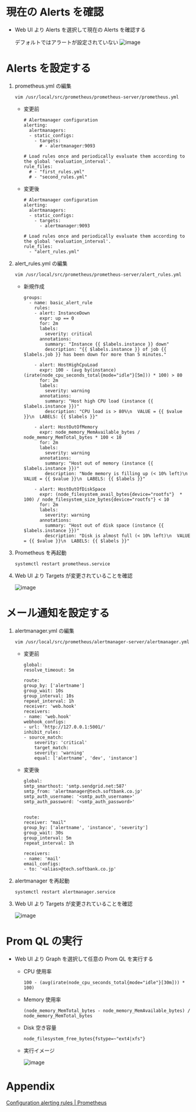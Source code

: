 # 現在の Alerts を確認

- Web UI より Alerts を選択して現在の Alerts を確認する

    デフォルトではアラートが設定されていない
    ![image](https://user-images.githubusercontent.com/63433549/79405722-2510bb00-7fd0-11ea-8e1e-004415e7a81e.png)

# Alerts を設定する

1. prometheus.yml の編集

    ```
    vim /usr/local/src/prometheus/prometheus-server/prometheus.yml
    ```

    - 変更前

        ```
        # Alertmanager configuration
        alerting:
          alertmanagers:
          - static_configs:
            - targets:
              # - alertmanager:9093
        
        # Load rules once and periodically evaluate them according to the global 'evaluation_interval'.
        rule_files:
          # - "first_rules.yml"
          # - "second_rules.yml"
        ```

    - 変更後

        ```
        # Alertmanager configuration
        alerting:
          alertmanagers:
          - static_configs:
            - targets:
              - alertmanager:9093
        
        # Load rules once and periodically evaluate them according to the global 'evaluation_interval'.
        rule_files:
          - "alert_rules.yml"
        ```

2. alert_rules.yml の編集

    ```
    vim /usr/local/src/prometheus/prometheus-server/alert_rules.yml
    ```

    - 新規作成

        ```
        groups:
          - name: basic_alert_rule
            rules:
            - alert: InstanceDown
              expr: up == 0
              for: 2m
              labels:
                severity: critical
              annotations:
                summary: "Instance {{ $labels.instance }} down"
                description: "{{ $labels.instance }} of job {{ $labels.job }} has been down for more than 5 minutes."
        
            - alert: HostHighCpuLoad
              expr: 100 - (avg by(instance) (irate(node_cpu_seconds_total{mode="idle"}[5m])) * 100) > 80
              for: 2m
              labels:
                severity: warning
              annotations:
                summary: "Host high CPU load (instance {{ $labels.instance }})"
                description: "CPU load is > 80%\n  VALUE = {{ $value }}\n  LABELS: {{ $labels }}"
        
            - alert: HostOutOfMemory
              expr: node_memory_MemAvailable_bytes / node_memory_MemTotal_bytes * 100 < 10
              for: 2m
              labels:
                severity: warning
              annotations:
                summary: "Host out of memory (instance {{ $labels.instance }})"
                description: "Node memory is filling up (< 10% left)\n  VALUE = {{ $value }}\n  LABELS: {{ $labels }}"
        
            - alert: HostOutOfDiskSpace
              expr: (node_filesystem_avail_bytes{device="rootfs"}  * 100) / node_filesystem_size_bytes{device="rootfs"} < 10
              for: 2m
              labels:
                severity: warning
              annotations:
                summary: "Host out of disk space (instance {{ $labels.instance }})"
                description: "Disk is almost full (< 10% left)\n  VALUE = {{ $value }}\n  LABELS: {{ $labels }}"
        ```

3. Prometheus を再起動

    ```
    systemctl restart prometheus.service
    ```

4. Web UI より Targets が変更されていることを確認

    ![image](https://user-images.githubusercontent.com/63433549/79409883-f26bc000-7fd9-11ea-9aff-58ebc7f665a2.png)


# メール通知を設定する

1. alertmanager.yml の編集

    ```
    vim /usr/local/src/prometheus/alertmanager-server/alertmanager.yml
    ```

    - 変更前

        ```
        global:
        resolve_timeout: 5m

        route:
        group_by: ['alertname']
        group_wait: 10s
        group_interval: 10s
        repeat_interval: 1h
        receiver: 'web.hook'
        receivers:
        - name: 'web.hook'
        webhook_configs:
        - url: 'http://127.0.0.1:5001/'
        inhibit_rules:
        - source_match:
            severity: 'critical'
            target_match:
            severity: 'warning'
            equal: ['alertname', 'dev', 'instance']
        ```

    - 変更後

        ```
        global:
        smtp_smarthost: 'smtp.sendgrid.net:587'
        smtp_from: 'alertmanager@tech.softbank.co.jp'
        smtp_auth_username: '<smtp_auth_username>'
        smtp_auth_password: '<smtp_auth_password>'


        route:
        receiver: "mail"
        group_by: ['alertname', 'instance', 'severity']
        group_wait: 30s
        group_interval: 5m
        repeat_interval: 1h

        receivers:
        - name: 'mail'
        email_configs:
        - to: '<alias>@tech.softbank.co.jp'
        ```

2. alertmanager を再起動

    ```
    systemctl restart alertmanager.service
    ```

3. Web UI より Targets が変更されていることを確認

    ![image](https://user-images.githubusercontent.com/63433549/79409883-f26bc000-7fd9-11ea-9aff-58ebc7f665a2.png)

# Prom QL の実行

- Web UI より Graph を選択して任意の Prom QL を実行する

    - CPU 使用率

        ```
        100 - (avg(irate(node_cpu_seconds_total{mode="idle"}[30m])) * 100)
        ```

    - Memory 使用率

        ```
        (node_memory_MemTotal_bytes - node_memory_MemAvailable_bytes) / node_memory_MemTotal_bytes
        ```

    - Disk 空き容量

        ```
        node_filesystem_free_bytes{fstype=~"ext4|xfs"}
        ```

    - 実行イメージ

        ![image](https://user-images.githubusercontent.com/63433549/79417098-10dab700-7fec-11ea-9dc0-8edcf97f9daa.png)

# Appendix

[Configuration alerting rules \| Prometheus](https://prometheus.io/docs/prometheus/latest/configuration/alerting_rules/)
